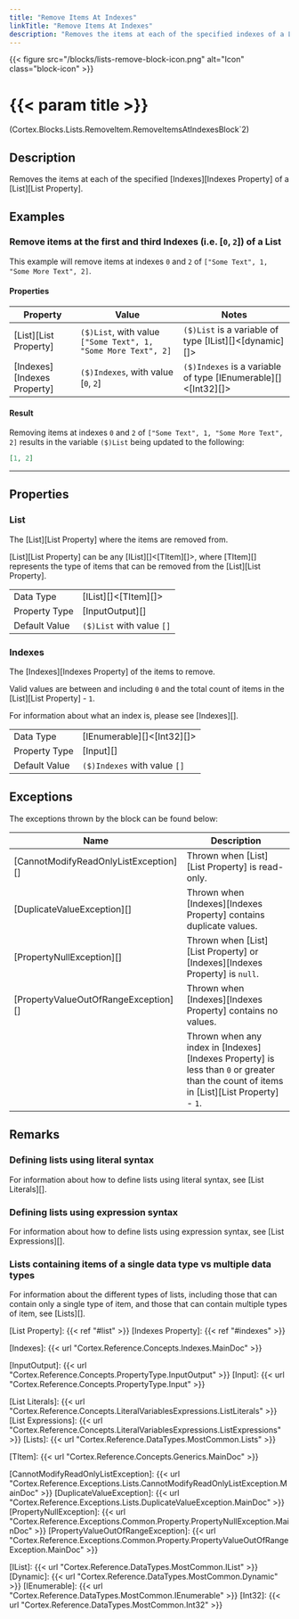 ```yaml
---
title: "Remove Items At Indexes"
linkTitle: "Remove Items At Indexes"
description: "Removes the items at each of the specified indexes of a List."
---
```


{{< figure src="/blocks/lists-remove-block-icon.png" alt="Icon" class="block-icon" >}}

# {{< param title >}}

<p class="namespace">(Cortex.Blocks.Lists.RemoveItem.RemoveItemsAtIndexesBlock`2)</p>

## Description

Removes the items at each of the specified [Indexes][Indexes Property] of a [List][List Property].

## Examples

### Remove items at the first and third Indexes (i.e. [`0`, `2`]) of a List

This example will remove items at indexes `0` and `2` of `["Some Text", 1, "Some More Text", 2]`.

#### Properties

| Property           | Value                     | Notes                                    |
|--------------------|---------------------------|------------------------------------------|
| [List][List Property] | `($)List`, with value `["Some Text", 1, "Some More Text", 2]` | `($)List` is a variable of type [IList][]&lt;[dynamic][]&gt; |
| [Indexes][Indexes Property] | `($)Indexes`, with value [`0`, `2`] | `($)Indexes` is a variable of type [IEnumerable][]&lt;[Int32][]&gt; |

#### Result

Removing items at indexes `0` and `2` of `["Some Text", 1, "Some More Text", 2]` results in the variable `($)List` being updated to the following:

```json
[1, 2]
```

***

## Properties

### List

The [List][List Property] where the items are removed from.  

[List][List Property] can be any [IList][]&lt;[TItem][]&gt;, where [TItem][] represents the type of items that can be removed from the [List][List Property].
  
| | |
|--------------------|---------------------------|
| Data Type | [IList][]&lt;[TItem][]&gt; |
| Property Type | [InputOutput][] |
| Default Value | `($)List` with value `[]` |

### Indexes

The [Indexes][Indexes Property] of the items to remove.

Valid values are between and including `0` and the total count of items in the [List][List Property] - `1`.

For information about what an index is, please see [Indexes][].  

| | |
|--------------------|---------------------------|
| Data Type | [IEnumerable][]&lt;[Int32][]&gt; |
| Property Type | [Input][] |
| Default Value | `($)Indexes` with value `[]` |

## Exceptions

The exceptions thrown by the block can be found below:

| Name     | Description |
|----------|----------|
| [CannotModifyReadOnlyListException][] | Thrown when [List][List Property] is read-only. |
| [DuplicateValueException][] | Thrown when [Indexes][Indexes Property] contains duplicate values. |
| [PropertyNullException][] | Thrown when [List][List Property] or [Indexes][Indexes Property] is `null`. |
| [PropertyValueOutOfRangeException][] | Thrown when [Indexes][Indexes Property] contains no values. |
| | Thrown when any index in [Indexes][Indexes Property] is less than `0` or greater than the count of items in [List][List Property] - `1`. |

## Remarks

### Defining lists using literal syntax

For information about how to define lists using literal syntax, see [List Literals][].

### Defining lists using expression syntax

For information about how to define lists using expression syntax, see [List Expressions][].

### Lists containing items of a single data type vs multiple data types

For information about the different types of lists, including those that can contain only a single type of item, and those that can contain multiple types of item, see [Lists][].

[List Property]: {{< ref "#list" >}}
[Indexes Property]: {{< ref "#indexes" >}}

[Indexes]: {{< url "Cortex.Reference.Concepts.Indexes.MainDoc" >}}

[InputOutput]: {{< url "Cortex.Reference.Concepts.PropertyType.InputOutput" >}}
[Input]: {{< url "Cortex.Reference.Concepts.PropertyType.Input" >}}

[List Literals]: {{< url "Cortex.Reference.Concepts.LiteralVariablesExpressions.ListLiterals" >}}
[List Expressions]: {{< url "Cortex.Reference.Concepts.LiteralVariablesExpressions.ListExpressions" >}}
[Lists]: {{< url "Cortex.Reference.DataTypes.MostCommon.Lists" >}}

[TItem]: {{< url "Cortex.Reference.Concepts.Generics.MainDoc" >}}

[CannotModifyReadOnlyListException]: {{< url "Cortex.Reference.Exceptions.Lists.CannotModifyReadOnlyListException.MainDoc" >}}
[DuplicateValueException]: {{< url "Cortex.Reference.Exceptions.Lists.DuplicateValueException.MainDoc" >}}
[PropertyNullException]: {{< url "Cortex.Reference.Exceptions.Common.Property.PropertyNullException.MainDoc" >}}
[PropertyValueOutOfRangeException]: {{< url "Cortex.Reference.Exceptions.Common.Property.PropertyValueOutOfRangeException.MainDoc" >}}

[IList]: {{< url "Cortex.Reference.DataTypes.MostCommon.IList" >}}
[Dynamic]: {{< url "Cortex.Reference.DataTypes.MostCommon.Dynamic" >}}
[IEnumerable]: {{< url "Cortex.Reference.DataTypes.MostCommon.IEnumerable" >}}
[Int32]: {{< url "Cortex.Reference.DataTypes.MostCommon.Int32" >}}
